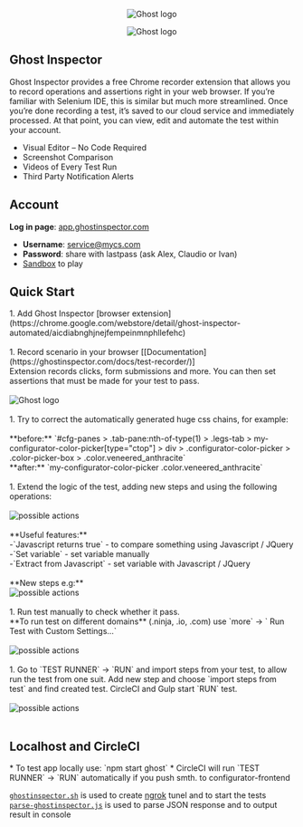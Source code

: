 <p align="center"><img alt="Ghost logo" src="https://googledrive.com/host/0B7tNkEBh3dIna3pCcVVsa2tPVlk/logo-green.png" /></p>
<p align="center"><img alt="Ghost logo" src="https://googledrive.com/host/0B7tNkEBh3dIna3pCcVVsa2tPVlk/title.png" /></p>

<h2>Ghost Inspector</h2>

<p>Ghost Inspector provides a free Chrome recorder extension that allows you to record operations and assertions right in your web browser. If you’re familiar with Selenium IDE, this is similar but much more streamlined. Once you’re done recording a test, it’s saved to our cloud service and immediately processed. At that point, you can view, edit and automate the test within your account.</p>

* Visual Editor – No Code Required
* Screenshot Comparison
* Videos of Every Test Run
* Third Party Notification Alerts

<h2>Account</h2>

**Log in page**: [app.ghostinspector.com](https://app.ghostinspector.com/) <br />
* **Username**: service@mycs.com <br />
* **Password**: share with lastpass (ask Alex, Claudio or Ivan)
* [Sandbox](https://app.ghostinspector.com/tests/572c9211f50adfb315a76965) to play

<h2>Quick Start</h2>
1. Add Ghost Inspector [browser extension](https://chrome.google.com/webstore/detail/ghost-inspector-automated/aicdiabnghjnejfempeinmnphllefehc)<br /><br />
1. Record scenario in your browser [[Documentation](https://ghostinspector.com/docs/test-recorder/)] <br />
Extension records clicks, form submissions and more. You can then set assertions that must be made for your test to pass. <br /><br />
<img alt="Ghost logo" src="https://googledrive.com/host/0B7tNkEBh3dIna3pCcVVsa2tPVlk/test-recorder.gif" /><br /><br />
1. Try to correct the automatically generated huge css chains, for example: <br /><br />
**before:** `#cfg-panes > .tab-pane:nth-of-type(1) > .legs-tab > my-configurator-color-picker[type="ctop"] > div > .configurator-color-picker > .color-picker-box > .color.veneered_anthracite`<br />**after:** `my-configurator-color-picker .color.veneered_anthracite`<br /><br />
1. Extend the logic of the test, adding new steps and using the following operations: <br />
<br /><img src="https://googledrive.com/host/0B7tNkEBh3dIna3pCcVVsa2tPVlk/actions.png" alt="possible actions"/><br /><br />
**Useful features:** <br />
-`Javascript returns true` - to compare something using Javascript / JQuery<br />
-`Set variable` - set variable manually<br />
-`Extract from Javascript` - set variable with Javascript / JQuery<br /><br />
**New steps e.g:** <br /><img src="https://googledrive.com/host/0B7tNkEBh3dIna3pCcVVsa2tPVlk/adding-steps.png" alt="possible actions"/><br /><br />
1. Run test manually to check whether it pass. <br /> **To run test on different domains** (.ninja, .io, .com) use `more` -> ` Run Test with Custom Settings...`<br /><br />
<img src="https://googledrive.com/host/0B7tNkEBh3dIna3pCcVVsa2tPVlk/more.png" alt="possible actions"/><br /><br />
1. Go to `TEST RUNNER` -> `RUN` and import steps from your test, to allow run the test from one suit. Add new step and choose `import steps from test` and find created test. CircleCI and Gulp start `RUN` test. <br /><br />
<img src="https://googledrive.com/host/0B7tNkEBh3dIna3pCcVVsa2tPVlk/import.png" alt="possible actions"/><br /><br />

<h2>Localhost and CircleCI</h2>
* To test app locally use: `npm start ghost`
* CircleCI will run `TEST RUNNER` -> `RUN` automatically if you push smth. to configurator-frontend <br />

[`ghostinspector.sh`](https://github.com/mycsHQ/configurator-frontend/blob/master/test/ghostinspector.sh) is used to create [ngrok](https://ngrok.com/) tunel and to start the tests<br />
[`parse-ghostinspector.js`](https://github.com/mycsHQ/configurator-frontend/blob/master/test/parse-ghostinspector.js) is used to parse JSON response and to output result in console